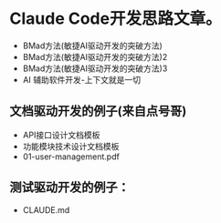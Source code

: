 # Claude Code开发思路文章。
- BMad方法(敏捷AI驱动开发的突破方法)
- BMad方法(敏捷AI驱动开发的突破方法)2
- BMad方法(敏捷AI驱动开发的突破方法)3
- AI 辅助软件开发-上下文就是一切


## 文档驱动开发的例子(来自点号哥)
- API接口设计文档模板
- 功能模块技术设计文档模板
- 01-user-management.pdf

## 测试驱动开发的例子：
- CLAUDE.md      
